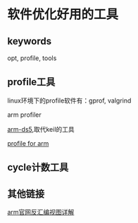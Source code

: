 # 软件优化好用的工具

## keywords

opt,  profile, tools

## profile工具

linux环境下的profile软件有：gprof,  valgrind

arm profiler

[arm-ds5](https://blog.csdn.net/ce123_zhouwei/article/details/6645860),取代keil的工具

[profile for arm](https://stackoverflow.com/questions/1340056/code-profiler-for-arm)

## cycle计数工具



## 其他链接

[arm官网反汇编视图详解](http://infocenter.arm.com/help/index.jsp?topic=/com.arm.doc.dui0414cc/RP_code_view_The_disassembly_view.html)